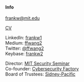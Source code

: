 #### Info

[frankw@mit.edu](mailto:frankw@mit.edu)  
<!--[32-G978B, 32 Vassar Street](http://whereis.mit.edu/?go=32)  -->
[CV](./files/cv/cv.pdf)  

LinkedIn: [frankw1](https://www.linkedin.com/in/frankw1/)  
Medium: [ffwang2](https://medium.com/@ffwang2)  
Twitter: [@ffwang2](https://twitter.com/ffwang2)  
Keybase: [frankw2](https://keybase.io/frankw2)
<!-- Github: [ffwang2](https://github.com/frankw2) -->

Director: [MIT Security Seminar](http://css.csail.mit.edu/security-seminar/)  
Co-founder: [Cybersecurity Factory](http://cybersecurityfactory.com/)  
Board of Trustees: [Sidney-Pacific](http://s-p.mit.edu/)

